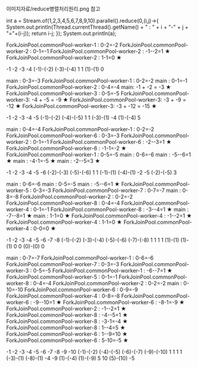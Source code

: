 이미지자료/reduce병렬처리원리.png 참고

int a = Stream.of(1,2,3,4,5,6,7,8,9,10).parallel().reduce(0,(i,j)->{
	System.out.println(Thread.currentThread().getName() + " : " + i + "-" + j + "="+(i-j));
	return i-j;
});
System.out.println(a);





ForkJoinPool.commonPool-worker-1 : 0-2=-2
ForkJoinPool.commonPool-worker-2 : 0-1=-1
ForkJoinPool.commonPool-worker-2 : -1--2=1 ★
ForkJoinPool.commonPool-worker-2 : 1-1=0 ★

-1        -2        -3        -4
  (-1)-(-2)			  (-3)-(-4)
	  1				  	  1
	  		 (1)-(1)
	  		 	0





main : 0-3=-3
ForkJoinPool.commonPool-worker-1 : 0-2=-2
main : 0-1=-1
ForkJoinPool.commonPool-worker-2 : 0-4=-4
main: -1 + -2 = -3 ★
ForkJoinPool.commonPool-worker-3 : 0-5=-5
ForkJoinPool.commonPool-worker-3: -4 + -5 = -9 ★
ForkJoinPool.commonPool-worker-3: -3 + -9 = -12 ★
ForkJoinPool.commonPool-worker-3: -3 + -12 = -15 ★

-1        -2        -3        -4        -5
  (-1)-(-2)						(-4)-(-5)
	  1								1
						   (-3)-(1)
							  -4
				 (1)-(-4)
				 	5





main : 0-4=-4
ForkJoinPool.commonPool-worker-1 : 0-2=-2
ForkJoinPool.commonPool-worker-6 : 0-3=-3
ForkJoinPool.commonPool-worker-2 : 0-1=-1
ForkJoinPool.commonPool-worker-6 : -2--3=1 ★
ForkJoinPool.commonPool-worker-6 : -1-1=-2 ★
ForkJoinPool.commonPool-worker-1 : 0-5=-5
main : 0-6=-6
main : -5--6=1 ★
main : -4-1=-5 ★
main : -2--5=3 ★

-1        -2        -3        -4        -5        -6
			(-2)-(-3)					  (-5)-(-6)
				1							  1
	   (-1)-(1)						(-4)-(1)
	      -2							-5
	      				(-2)-(-5)
	      					3





main : 0-6=-6
main : 0-5=-5
main : -5--6=1 ★
ForkJoinPool.commonPool-worker-5 : 0-3=-3
ForkJoinPool.commonPool-worker-7 : 0-7=-7
main : 0-8=-8
ForkJoinPool.commonPool-worker-2 : 0-2=-2
ForkJoinPool.commonPool-worker-8 : 0-4=-4
ForkJoinPool.commonPool-worker-4 : 0-1=-1
ForkJoinPool.commonPool-worker-8 : -3--4=1 ★
main : -7--8=1 ★
main : 1-1=0 ★
ForkJoinPool.commonPool-worker-4 : -1--2=1 ★
ForkJoinPool.commonPool-worker-4 : 1-1=0 ★
ForkJoinPool.commonPool-worker-4 : 0-0=0 ★


-1        -2        -3        -4        -5        -6        -7        -8
  (-1)-(-2)			  (-3)-(-4)			  (-5)-(-6)			  (-7)-(-8)
	  1					  1				  	  1					  1
			 (1)-(1)					  	  		 (1)-(1)
				0						  	  		 	0
								(0)-(0)
								   0





main : 0-7=-7
ForkJoinPool.commonPool-worker-1 : 0-6=-6
ForkJoinPool.commonPool-worker-7 : 0-3=-3
ForkJoinPool.commonPool-worker-3 : 0-5=-5
ForkJoinPool.commonPool-worker-1 : -6--7=1 ★
ForkJoinPool.commonPool-worker-5 : 0-1=-1
ForkJoinPool.commonPool-worker-8 : 0-4=-4
ForkJoinPool.commonPool-worker-2 : 0-2=-2
main : 0-10=-10
ForkJoinPool.commonPool-worker-6 : 0-9=-9
ForkJoinPool.commonPool-worker-4 : 0-8=-8
ForkJoinPool.commonPool-worker-6 : -9--10=1 ★
ForkJoinPool.commonPool-worker-6 : -8-1=-9 ★
ForkJoinPool.commonPool-worker-2 : -1--2=1 ★
ForkJoinPool.commonPool-worker-8 : -4--5=1 ★
ForkJoinPool.commonPool-worker-8 : -3-1=-4 ★
ForkJoinPool.commonPool-worker-8 : 1--4=5 ★
ForkJoinPool.commonPool-worker-6 : 1--9=10 ★
ForkJoinPool.commonPool-worker-6 : 5-10=-5 ★


-1        -2        -3        -4        -5        -6        -7        -8        -9        -10
  (-1)-(-2)						(-4)-(-5)			(-6)-(-7)					  (-9)-(-10)
	  1								1				1							  1
						   (-3)-(1)											 (-8)-(1)
							  -4											 	-9
				  (1)-(-4)											(1)-(-9)
					 5												   10
					 					   (5)-(10)
					 					   	 -5























